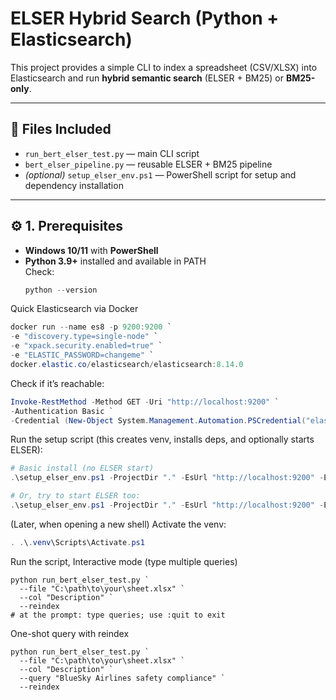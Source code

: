 # ELSER Hybrid Search (Python + Elasticsearch)

This project provides a simple CLI to index a spreadsheet (CSV/XLSX) into Elasticsearch and run **hybrid semantic search** (ELSER + BM25) or **BM25-only**.

---

## 📁 Files Included

- `run_bert_elser_test.py` — main CLI script  
- `bert_elser_pipeline.py` — reusable ELSER + BM25 pipeline  
- *(optional)* `setup_elser_env.ps1` — PowerShell script for setup and dependency installation

---

## ⚙️ 1. Prerequisites

- **Windows 10/11** with **PowerShell**
- **Python 3.9+** installed and available in PATH  
  Check:
  ```powershell
  python --version
Quick Elasticsearch via Docker
  ```powershell
  docker run --name es8 -p 9200:9200 `
  -e "discovery.type=single-node" `
  -e "xpack.security.enabled=true" `
  -e "ELASTIC_PASSWORD=changeme" `
  docker.elastic.co/elasticsearch/elasticsearch:8.14.0
```
Check if it’s reachable:
  ```powershell
Invoke-RestMethod -Method GET -Uri "http://localhost:9200" `
  -Authentication Basic `
  -Credential (New-Object System.Management.Automation.PSCredential("elastic",(ConvertTo-SecureString "changeme" -AsPlainText -Force)))
```
Run the setup script (this creates venv, installs deps, and optionally starts ELSER):
  ```powershell
# Basic install (no ELSER start)
.\setup_elser_env.ps1 -ProjectDir "." -EsUrl "http://localhost:9200" -EsUser "elastic" -EsPass "changeme"

# Or, try to start ELSER too:
.\setup_elser_env.ps1 -ProjectDir "." -EsUrl "http://localhost:9200" -EsUser "elastic" -EsPass "changeme" -StartElser
```
(Later, when opening a new shell) Activate the venv:
  ```powershell
. .\.venv\Scripts\Activate.ps1
```
Run the script, Interactive mode (type multiple queries)
```
python run_bert_elser_test.py `
  --file "C:\path\to\your\sheet.xlsx" `
  --col "Description" `
  --reindex
# at the prompt: type queries; use :quit to exit

```
One-shot query with reindex
```
python run_bert_elser_test.py `
  --file "C:\path\to\your\sheet.xlsx" `
  --col "Description" `
  --query "BlueSky Airlines safety compliance" `
  --reindex
```
